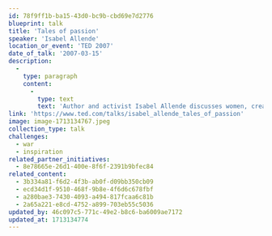 ```yaml
---
id: 78f9ff1b-ba15-43d0-bc9b-cbd69e7d2776
blueprint: talk
title: 'Tales of passion'
speaker: 'Isabel Allende'
location_or_event: 'TED 2007'
date_of_talk: '2007-03-15'
description:
  -
    type: paragraph
    content:
      -
        type: text
        text: 'Author and activist Isabel Allende discusses women, creativity, the definition of feminism -- and, of course, passion -- in this talk.'
link: 'https://www.ted.com/talks/isabel_allende_tales_of_passion'
image: image-1713134767.jpeg
collection_type: talk
challenges:
  - war
  - inspiration
related_partner_initiatives:
  - 8e78665e-26d1-400e-8f6f-2391b9bfec84
related_content:
  - 3b334a81-f6d2-4f3b-ab0f-d09bb350cb09
  - ecd34d1f-9510-468f-9b8e-4f6d6c678fbf
  - a280bae3-7430-4093-a494-817fcaa6c81b
  - 2a65a221-e8cd-4752-a899-703eb55c5036
updated_by: 46c097c5-771c-49e2-b8c6-ba6009ae7172
updated_at: 1713134774
---
```

